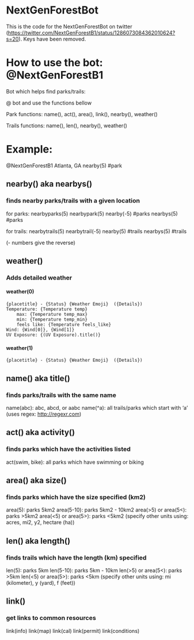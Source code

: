 # NextGenForestBot

This is the code for the NextGenForestBot on twitter (https://twitter.com/NextGenForestB1/status/1286073084362010624?s=20).
Keys have been removed.

# How to use the bot: @NextGenForestB1

Bot which helps find parks/trails:

@ bot and use the functions bellow

Park functions: name(), act(), area(), link(), nearby(), weather()

Trails functions: name(), len(), nearby(), weather()

# Example:
@NextGenForestB1
Atlanta, GA nearby(5) #park

## nearby() aka nearbys()
### finds nearby parks/trails with a given location

for parks:
nearbyparks(5)
nearbypark(5)
nearby(-5) #parks
nearbys(5) #parks

for trails:
nearbytrails(5)
nearbytrail(-5)
nearby(5) #trails
nearbys(5) #trails

(- numbers give the reverse)

## weather()
### Adds detailed weather

#### weather(0)
	{placetitle} - {Status} {Weather Emoji}  ({Details})
	Temperature: {Temperature temp}
	    max: {Temperature temp_max}
	    min: {Temperature temp_min}
	    feels like: {Temperature feels_like}
	Wind: {Wind[0]}, {Wind[1]}
	UV Exposure: {(UV Exposure).title()}


#### weather(1)
	{placetitle} - {Status} {Weather Emoji}  ({Details})

## name() aka title()
### finds parks/trails with the same name

name(abc): abc, abcd, or aabc
name(^a): all trails/parks which start with ‘a’ (uses regex: http://regexr.com)

## act() aka activity()
### finds parks which have the activities listed

act(swim, bike): all parks which have swimming or biking

## area() aka size()
### finds parks which have the size specified (km2)

area(5): parks 5km2
area(5-10): parks 5km2 - 10km2
area(>5) or area(5<): parks >5km2
area(<5) or area(5>): parks <5km2
(specify other units using: acres, mi2, y2, hectare (ha))

## len() aka length()
### finds trails which have the length (km) specified

len(5): parks 5km
len(5-10): parks 5km - 10km
len(>5) or area(5<): parks >5km
len(<5) or area(5>): parks <5km
(specify other units using: mi (kilometer), y (yard), f (feet))

## link()
### get links to common resources

link(info)
link(map)
link(cal)
link(permit)
link(conditions)
